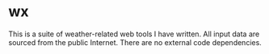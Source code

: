 # wx
This is a suite of weather-related web tools I have written. All input data
are sourced from the public Internet. There are no external code dependencies.

